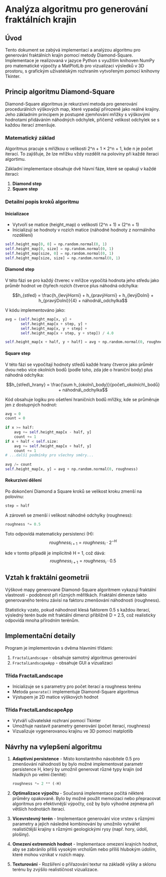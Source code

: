 # Analýza algoritmu pro generování fraktálních krajin

## Úvod

Tento dokument se zabývá implementací a analýzou algoritmu pro generování fraktálních krajin pomocí metody Diamond-Square. Implementace je realizovaná v jazyce Python s využitím knihoven NumPy pro matematické výpočty a MatPlotLib pro vizualizaci výsledků v 3D prostoru, s grafickým uživatelským rozhraním vytvořeným pomocí knihovny Tkinter.

## Princip algoritmu Diamond-Square

Diamond-Square algoritmus je rekurzivní metoda pro generování procedurálních výškových map, které vypadají přirozeně jako reálné krajiny. Jeho základním principem je postupné zjemňování mřížky s výškovými hodnotami přidáváním náhodných odchylek, přičemž velikost odchylek se s každou iterací zmenšuje.

### Matematický základ

Algoritmus pracuje s mřížkou o velikosti 2^n + 1 × 2^n + 1, kde n je počet iterací. To zajišťuje, že lze mřížku vždy rozdělit na poloviny při každé iteraci algortimu. 

Základní implementace obsahuje dvě hlavní fáze, které se opakují v každé iteraci:

1. **Diamond step**
2. **Square step**

### Detailní popis kroků algoritmu

#### Inicializace
- Vytvoří se matice (height_map) o velikosti (2^n + 1) × (2^n + 1)
- Inicializují se hodnoty v rozích matice (náhodné hodnoty z normálního rozdělení)

```python
self.height_map[0, 0] = np.random.normal(0, 1)
self.height_map[0, size] = np.random.normal(0, 1)
self.height_map[size, 0] = np.random.normal(0, 1)
self.height_map[size, size] = np.random.normal(0, 1)
```

#### Diamond step
V této fázi se pro každý čtverec v mřížce vypočítá hodnota jeho středu jako průměr hodnot ve čtyřech rozích čtverce plus náhodná odchylka:

$$h_{střed} = \frac{h_{levýHorní} + h_{pravýHorní} + h_{levýDolní} + h_{pravýDolní}}{4} + náhodná\_odchylka$$

V kódu implementováno jako:
```python
avg = (self.height_map[x, y] + 
       self.height_map[x + step, y] + 
       self.height_map[x, y + step] + 
       self.height_map[x + step, y + step]) / 4.0

self.height_map[x + half, y + half] = avg + np.random.normal(0, roughness)
```

#### Square step
V této fázi se vypočítají hodnoty středů každé hrany čtverce jako průměr dvou nebo více okolních bodů (podle toho, zda jde o hraniční body) plus náhodná odchylka:

$$h_{střed\_hrany} = \frac{\sum h_{okolní\_body}}{počet\_okolních\_bodů} + náhodná\_odchylka$$

Kód obsahuje logiku pro ošetření hraničních bodů mřížky, kde se průměruje jen z dostupných hodnot:
```python
avg = 0
count = 0
                    
if x >= half:
    avg += self.height_map[x - half, y]
    count += 1
if x + half < self.size:
    avg += self.height_map[x + half, y]
    count += 1
# ...další podmínky pro všechny směry...
                        
avg /= count
self.height_map[x, y] = avg + np.random.normal(0, roughness)
```

#### Rekurzivní dělení
Po dokončení Diamond a Square kroků se velikost kroku zmenší na polovinu:
```python
step = half
```

A zároveň se zmenší i velikost náhodné odchylky (roughness):
```python
roughness *= 0.5
```

Toto odpovídá matematicky persistenci (H):
$$roughness_{i+1} = roughness_i \cdot 2^{-H}$$

kde v tomto případě je implicitně H = 1, což dává:
$$roughness_{i+1} = roughness_i \cdot 0.5$$

## Vztah k fraktální geometrii

Výškové mapy generované Diamond-Square algoritmem vykazují fraktální vlastnosti - podobnost při různých měřítkách. Fraktální dimenze takto generovaného terénu závisí na faktoru zmenšování náhodnosti (roughness).

Statisticky vzato, pokud náhodnost klesá faktorem 0.5 s každou iterací, výsledný terén bude mít fraktální dimenzi přibližně D = 2.5, což realisticky odpovídá mnoha přírodním terénům.

## Implementační detaily

Program je implementován s dvěma hlavními třídami:
1. `FractalLandscape` - obsahuje samotný algoritmus generování
2. `FractalLandscapeApp` - obsahuje GUI a vizualizaci

### Třída FractalLandscape
- Inicializuje se s parametry pro počet iterací a roughness terénu
- Metoda `generate()` implementuje Diamond-Square algoritmus
- Výstupem je 2D matice výškových hodnot

### Třída FractalLandscapeApp
- Vytváří uživatelské rozhraní pomocí Tkinter
- Umožňuje nastavit parametry generování (počet iterací, roughness)
- Vizualizuje vygenerovanou krajinu ve 3D pomocí matplotlib

## Návrhy na vylepšení algoritmu

1. **Adaptivní persistence** - Místo konstantního násobitele 0.5 pro zmenšování náhodnosti by bylo možné implementovat parametr persistence H, který by umožnil generovat různé typy krajin (od hladkých po velmi členité):
   ```python
   roughness *= 2 ** (-H)
   ```

2. **Optimalizace výpočtu** - Současná implementace počítá některé průměry opakovaně. Bylo by možné použít memoizaci nebo přepracovat algoritmus pro efektivnější výpočty, což by bylo výhodné zejména při větších hodnotách iterací.

3. **Vícevrstevný terén** - Implementace generování více vrstev s různými parametry a jejich následné kombinování by umožnilo vytvářet realističtější krajiny s různými geologickými rysy (např. hory, údolí, plošiny).

4. **Omezení extremních hodnot** - Implementace omezení krajních hodnot, aby se zabránilo příliš vysokým vrcholům nebo příliš hlubokým údolím, které mohou vznikat v rozích mapy.

5. **Texturování** - Rozšíření o přiřazování textur na základě výšky a sklonu terénu by zvýšilo realističnost vizualizace.
